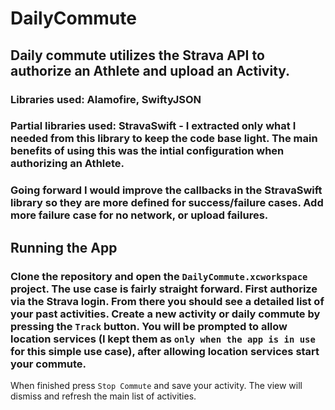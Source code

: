 # DailyCommute

## Daily commute utilizes the Strava API to authorize an Athlete and upload an Activity.

### Libraries used: Alamofire, SwiftyJSON
### Partial libraries used: StravaSwift - I extracted only what I needed from this library to keep the code base light. The main benefits of using this was the intial configuration when authorizing an Athlete.

### Going forward I would improve the callbacks in the StravaSwift library so they are more defined for success/failure cases. Add more failure case for no network, or upload failures.

## Running the App

### Clone the repository and open the `DailyCommute.xcworkspace` project. The use case is fairly straight forward. First authorize via the Strava login. From there you should see a detailed list of your past activities. Create a new activity or daily commute by pressing the `Track` button. You will be prompted to allow location services (I kept them as `only when the app is in use` for this simple use case), after allowing location services start your commute. 

When finished press `Stop Commute` and save your activity. The view will dismiss and refresh the main list of activities.


